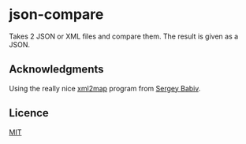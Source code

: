 # json-compare
Takes 2 JSON or XML files and compare them. The result is given as a JSON.

## Acknowledgments

Using the really nice [xml2map](https://github.com/sbabiv/xml2map) program from [Sergey Babiv](https://github.com/sbabiv).

## Licence 

[MIT](./LICENSE)